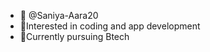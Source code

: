 - 👋 @Saniya-Aara20
- 👀Interested in coding and app development
- 🌱Currently pursuing Btech

<!---
Saniya-Aara20/Saniya-Aara20 is a ✨ special ✨ repository because its `README.md` (this file) appears on your GitHub profile.
You can click the Preview link to take a look at your changes.
--->

